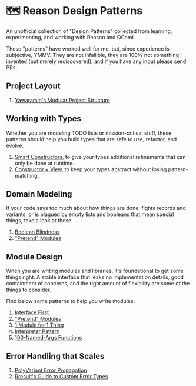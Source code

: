 # 🗺 Reason Design Patterns

An unofficial collection of "Design Patterns" collected from learning,
experimenting, and working with Reason and OCaml.

These "patterns" have worked well for me, but, since experience is subjective,
YMMV. They are not infallible, they are 100% not something I invented (but
merely rediscovered), and if you have any input please send PRs!

## Project Layout

1. [Yawaramin's Modular Project
   Structure](https://dev.to/yawaramin/a-modular-ocaml-project-structure-1ikd)

## Working with Types

Whether you are modeling TODO lists or mission-critical stuff, these patterns
should help you build types that are safe to use, refactor, and evolve.

1. [Smart Constructors](patterns/smart-constructors.md), to give your types
   additional refinements that can only be done at runtime.
1. [Constructor + View](patterns/constructor-view.md), to keep your types
   abstract without losing pattern-matching.

## Domain Modeling

If your code says too much about how things are done, fights records and
variants, or is plagued by empty lists and booleans that mean special things,
take a look at these:

1. [Boolean Blindness](patterns/boolean-blindness.md)
1. ["Pretend" Modules](patterns/pretend-modules.md)

## Module Design

When you are writing modules and libraries, it's foundational to get some
things right. A stable interface that leaks no implementation details, good
containment of concerns, and the right amount of flexibility are some of the
things to consider.

Find below some patterns to help you write modules:

1. [Interface First](patterns/interface-first.md)
1. ["Pretend" Modules](patterns/pretend-modules.md)
1. [1 Module for 1 Thing](patterns/1-module-1-thing.md)
1. [Interpreter Pattern](patterns/interpreter/README.md)
1. [100-Named-Args Functions](patterns/100-named-args-functions.md)

## Error Handling that Scales

1. [PolyVariant Error Propagation](patterns/polyvariant-error-propagation.md)
1. [Rresult's Guide to Custom Error
   Types](http://erratique.ch/software/rresult/doc/Rresult.html#usage)
